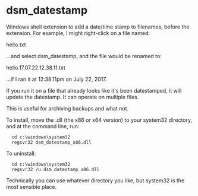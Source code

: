 # dsm_datestamp

Windows shell extension to add a date/time stamp to filenames, before the extension.  For example, I might right-click on a file named:

  hello.txt

...and select dsm_datestamp, and the file would be renamed to:

  hello.17.07.22.12.38.11.txt
  
...if I ran it at 12:38.11pm on July 22, 2017.

If you run it on a file that already looks like it's been datestamped, it will update the datestamp.  It can operate on multiple files.

This is useful for archiving backups and what not.

To install, move the .dll (the x86 or x64 version) to your system32 directory, and at the command line, run:

```
  cd c:\windows\system32
  regsvr32 dsm_datestamp_x86.dll
```

To uninstall:

```
  cd c:\windows\system32
  regsvr32 /u dsm_datestamp_x86.dll
```

Technically you can use whatever directory you like, but system32 is the most sensible place.


